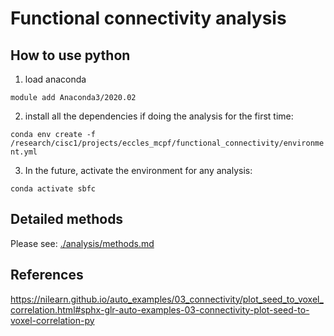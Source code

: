 # Functional connectivity analysis

## How to use python

1. load anaconda

`module add Anaconda3/2020.02`

2. install all the dependencies if doing the analysis for the first time:

`conda env create -f /research/cisc1/projects/eccles_mcpf/functional_connectivity/environment.yml`

3. In the future, activate the environment for any analysis:

`conda activate sbfc`

## Detailed methods

Please see: [./analysis/methods.md](./analysis/methods.md)

## References
https://nilearn.github.io/auto_examples/03_connectivity/plot_seed_to_voxel_correlation.html#sphx-glr-auto-examples-03-connectivity-plot-seed-to-voxel-correlation-py

